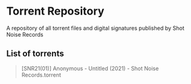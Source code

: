 # Torrent Repository

A repository of all torrent files and digital signatures published by Shot Noise Records

## List of torrents

> [SNR21(01)] Anonymous - Untitled (2021) - Shot Noise Records.torrent

